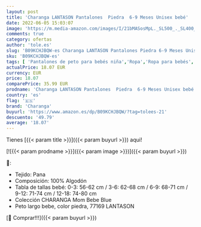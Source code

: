 ```yaml
---
layout: post
title: 'Charanga LANTASON Pantalones  Piedra  6-9 Meses Unisex bebé'
date: 2022-06-05 15:03:07
image: 'https://m.media-amazon.com/images/I/21bMASosMpL._SL500_._SL400_.jpg'
comments: true
category: ofertas
author: 'tole.es'
slug: 'B09KCHJBQW-es Charanga LANTASON Pantalones Piedra 6-9 Meses Unisex bebé'
sku: 'B09KCHJBQW-es'
tags: [ 'Pantalones de peto para bebés niña','Ropa','Ropa para bebés','Ropa para bebés niña','bebé','charanga','🇪🇸', ]
actualPrice: 18.07 EUR
currency: EUR
price: 18.07
comparePrice: 35.99 EUR
prodname: 'Charanga LANTASON Pantalones  Piedra  6-9 Meses Unisex bebé'
country: 'es'
flag: '🇪🇸'
brand: 'Charanga'
buyurl: 'https://www.amazon.es/dp/B09KCHJBQW/?tag=tolees-21'
descuento: '49.79'
average: '18.07'
---
```


Tienes [{{< param title >}}]({{< param buyurl >}}) aqui!

[![{{< param prodname >}}]({{< param image >}})]({{< param buyurl >}})

🔎:

- Tejido: Pana
- Composición: 100% Algodón
- Tabla de tallas bebé: 0-3: 56-62 cm / 3-6: 62-68 cm / 6-9: 68-71 cm / 9-12: 71-74 cm / 12-18: 74-80 cm
- Colección CHARANGA Mom Bebe Blue
- Peto largo bebe, color piedra, 77169 LANTASON

[🛒 Comprar!!!]({{< param buyurl >}})
